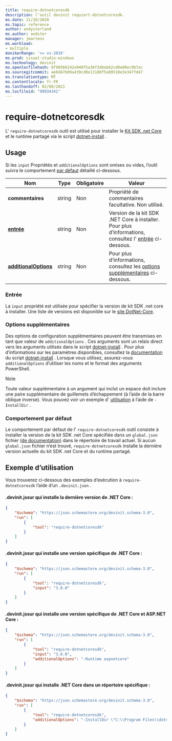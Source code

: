 ```yaml
---
title: require-dotnetcoresdk
description: l’outil devinit requiert-dotnetcoresdk.
ms.date: 11/20/2020
ms.topic: reference
author: andysterland
ms.author: andster
manager: jmartens
ms.workload:
- multiple
monikerRange: '>= vs-2019'
ms.prod: visual-studio-windows
ms.technology: devinit
ms.openlocfilehash: 8f96566242e940f5a36f3d6ab62cd8e08ec9b7ac
ms.sourcegitcommit: ae6d47b09a439cd0e13180f5e89510e3e347fd47
ms.translationtype: MT
ms.contentlocale: fr-FR
ms.lasthandoff: 02/08/2021
ms.locfileid: "99934341"
---
```

# <a name="require-dotnetcoresdk"></a>require-dotnetcoresdk

L' `require-dotnetcoresdk` outil est utilisé pour installer le [Kit SDK .net Core](https://dotnet.microsoft.com/) et le runtime partagé via le script [dotnet-install](/dotnet/core/tools/dotnet-install-script) .

## <a name="usage"></a>Usage

Si les `input` Propriétés et `additionalOptions` sont omises ou vides, l’outil suivra le comportement [par défaut](#default-behavior) détaillé ci-dessous.

| Nom                                             | Type   | Obligatoire | Valeur                                                                               |
|--------------------------------------------------|--------|----------|-------------------------------------------------------------------------------------|
| **commentaires**                                     | string | Non       | Propriété de commentaires facultative. Non utilisé.                                               |
| [**entrée**](#input)                              | string | Non       | Version de la kit SDK .NET Core à installer. Pour plus d’informations, consultez l' [entrée](#input) ci-dessous. |
| [**additionalOptions**](#additional-options)     | string | Non       | Pour plus d’informations, consultez les [options supplémentaires](#additional-options) ci-dessous.                    |

### <a name="input"></a>Entrée

La `input` propriété est utilisée pour spécifier la version de kit SDK .net core à installer. Une liste de versions est disponible sur le [site DotNet-Core](https://dotnet.microsoft.com/download/dotnet-core).

### <a name="additional-options"></a>Options supplémentaires

Des options de configuration supplémentaires peuvent être transmises en tant que valeur de `additionalOptions` . Ces arguments sont un relais direct vers les arguments utilisés dans le script [dotnet-install](/dotnet/core/tools/dotnet-install-script) . Pour plus d’informations sur les paramètres disponibles, consultez la [documentation](/dotnet/core/tools/dotnet-install-script) du script [dotnet-install](/dotnet/core/tools/dotnet-install-script) . Lorsque vous utilisez, assurez-vous `additionalOptions` d’utiliser les noms et le format des arguments PowerShell.

> [!NOTE]
> Toute valeur supplémentaire à un argument qui inclut un espace doit inclure une paire supplémentaire de guillemets d’échappement (à l’aide de la barre oblique inverse). Vous pouvez voir un exemple d' [utilisation](#example-usage) à l’aide de `-InstallDir` .

### <a name="default-behavior"></a>Comportement par défaut

Le comportement par défaut de l' `require-dotnetcoresdk` outil consiste à installer la version de la kit SDK .net Core spécifiée dans un `global.json` fichier [(de documentation)](/dotnet/core/tools/global-json?tabs=netcore3x) dans le répertoire de travail actuel. Si aucun `global.json` fichier n’est trouvé, `require-dotnetcoresdk` installe la dernière version actuelle du kit SDK .net Core et du runtime partagé.

## <a name="example-usage"></a>Exemple d’utilisation
Vous trouverez ci-dessous des exemples d’exécution à `require-dotnetcoresdk` l’aide d’un `.devinit.json` .

#### <a name="devinitjson-that-will-install-the-latest-version-of-net-core"></a>.devinit.jssur qui installe la dernière version de .NET Core :
```json
{
    "$schema": "https://json.schemastore.org/devinit.schema-3.0",
    "run": [
        {
            "tool": "require-dotnetcoresdk"
        }
    ]
}
```

#### <a name="devinitjson-that-will-install-a-specific-version-of-net-core"></a>.devinit.jssur qui installe une version spécifique de .NET Core :
```json
{
    "$schema": "https://json.schemastore.org/devinit.schema-3.0",
    "run": [
        {
            "tool": "require-dotnetcoresdk",
            "input": "3.0.0"
        }
    ]
}
```

#### <a name="devinitjson-that-will-install-a-specific-version-of-net-core-and-aspnet-core"></a>.devinit.jssur qui installe une version spécifique de .NET Core et ASP.NET Core :
```json
{
    "$schema": "https://json.schemastore.org/devinit.schema-3.0",
    "run": [
        {
            "tool": "require-dotnetcoresdk",
            "input": "3.0.0",
            "additionalOptions": "-Runtime aspnetcore"
        }
    ]
}
```

#### <a name="devinitjson-that-will-install-net-core-in-a-specific-directory"></a>.devinit.jssur qui installe .NET Core dans un répertoire spécifique :
```json
{
    "$schema": "https://json.schemastore.org/devinit.schema-3.0",
    "run": [
        {
            "tool": "require-dotnetcoresdk",
            "additionalOptions": "-InstallDir \"C:\\Program Files\\dotnet\""
        }
    ]
}
```